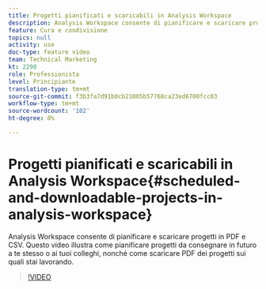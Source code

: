```yaml
---
title: Progetti pianificati e scaricabili in Analysis Workspace
description: Analysis Workspace consente di pianificare e scaricare progetti in PDF e CSV. Questo video illustra come pianificare progetti da consegnare in futuro a te stesso o ai tuoi colleghi, nonché come scaricare PDF dei progetti sui quali stai lavorando.
feature: Cura e condivisione
topics: null
activity: use
doc-type: feature video
team: Technical Marketing
kt: 2298
role: Professionista
level: Principiante
translation-type: tm+mt
source-git-commit: f3b3fa7d91b0cb21005b57768ca23ed6700fcc03
workflow-type: tm+mt
source-wordcount: '102'
ht-degree: 0%

---
```



# Progetti pianificati e scaricabili in Analysis Workspace{#scheduled-and-downloadable-projects-in-analysis-workspace}

Analysis Workspace consente di pianificare e scaricare progetti in PDF e CSV. Questo video illustra come pianificare progetti da consegnare in futuro a te stesso o ai tuoi colleghi, nonché come scaricare PDF dei progetti sui quali stai lavorando.

>[!VIDEO](https://video.tv.adobe.com/v/24709/?quality=12)
